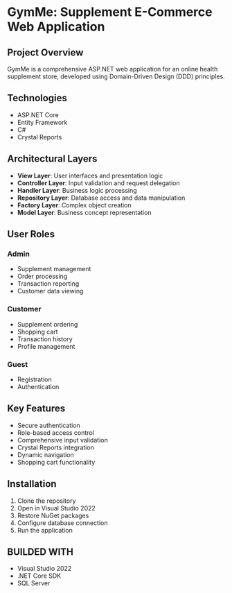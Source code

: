 # GymMe: Supplement E-Commerce Web Application

## Project Overview

GymMe is a comprehensive ASP.NET web application for an online health supplement store, developed using Domain-Driven Design (DDD) principles.

## Technologies

- ASP.NET Core
- Entity Framework
- C#
- Crystal Reports

## Architectural Layers

- **View Layer**: User interfaces and presentation logic
- **Controller Layer**: Input validation and request delegation
- **Handler Layer**: Business logic processing
- **Repository Layer**: Database access and data manipulation
- **Factory Layer**: Complex object creation
- **Model Layer**: Business concept representation

## User Roles

### Admin
- Supplement management
- Order processing
- Transaction reporting
- Customer data viewing

### Customer
- Supplement ordering
- Shopping cart
- Transaction history
- Profile management

### Guest
- Registration
- Authentication

## Key Features

- Secure authentication
- Role-based access control
- Comprehensive input validation
- Crystal Reports integration
- Dynamic navigation
- Shopping cart functionality

## Installation

1. Clone the repository
2. Open in Visual Studio 2022
3. Restore NuGet packages
4. Configure database connection
5. Run the application

## BUILDED WITH 

- Visual Studio 2022
- .NET Core SDK
- SQL Server

